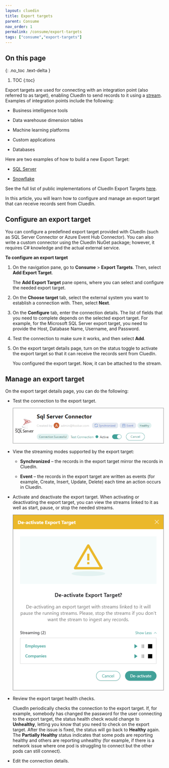 ```yaml
---
layout: cluedin
title: Export targets
parent: Consume
nav_order: 1
permalink: /consume/export-targets
tags: ["consume","export-targets"]
---
```

## On this page
{: .no_toc .text-delta }
1. TOC
{:toc}

Export targets are used for connecting with an integration point (also referred to as target), enabling CluedIn to send records to it using a [stream](/consume/streams). Examples of integration points include the following:

- Business intelligence tools

- Data warehouse dimension tables

- Machine learning platforms

- Custom applications

- Databases

Here are two examples of how to build a new Export Target:

- [SQL Server](https://github.com/CluedIn-io/CluedIn.Connector.SqlServer)

- [Snowflake](https://github.com/CluedIn-io/CluedIn.Connector.Snowflake)

See the full list of public implementations of CluedIn Export Targets [here](https://github.com/CluedIn-io?q=connector).

In this article, you will learn how to configure and manage an export target that can receive records sent from CluedIn.

## Configure an export target

You can configure a predefined export target provided with CluedIn (such as SQL Server Connector or Azure Event Hub Connector). You can also write a custom connector using the CluedIn NuGet package; however, it requires C# knowledge and the actual external service.

**To configure an export target**

1. On the navigation pane, go to **Consume** > **Export Targets**. Then, select **Add Export Target**.

    The **Add Export Target** pane opens, where you can select and configure the needed export target.

1. On the **Choose target** tab, select the external system you want to establish a connection with. Then, select **Next**.

1. On the **Configure** tab, enter the connection details. The list of fields that you need to complete depends on the selected export target. For example, for the Microsoft SQL Server export target, you need to provide the Host, Database Name, Username, and Password.

1. Test the connection to make sure it works, and then select **Add**.

1. On the export target details page, turn on the status toggle to activate the export target so that it can receive the records sent from CluedIn.

    You configured the export target. Now, it can be attached to the stream.

## Manage an export target

On the export target details page, you can do the following:

- Test the connection to the export target.

    ![export-targets-1](../../assets/images/consume/export-targets/export-targets-1.png)

- View the streaming modes supported by the export target:

    - **Synchronized** – the records in the export target mirror the records in CluedIn.

    - **Event** – the records in the export target are written as events (for example, Create, Insert, Update, Delete) each time an action occurs in CluedIn.

- Activate and deactivate the export target. When activating or deactivating the export target, you can view the streams linked to it as well as start, pause, or stop the needed streams.

    ![export-targets-2](../../assets/images/consume/export-targets/export-targets-2.png)

- Review the export target health checks.

    CluedIn periodically checks the connection to the export target. If, for example, somebody has changed the password for the user connecting to the export target, the status health check would change to **Unhealthy**, letting you know that you need to check on the export target. After the issue is fixed, the status will go back to **Healthy** again. The **Partially Healthy** status indicates that some pods are reporting healthy and others are reporting unhealthy (for example, if there is a network issue where one pod is struggling to connect but the other pods can still connect).

- Edit the connection details.
